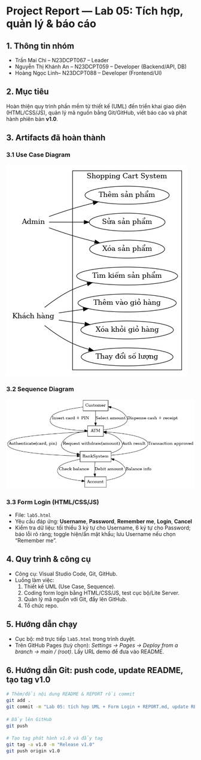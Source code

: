 # Project Report — Lab 05: Tích hợp, quản lý & báo cáo

## 1. Thông tin nhóm
- Trần Mai Chi – N23DCPT067 – Leader  
- Nguyễn Thị Khánh An – N23DCPT059 – Developer (Backend/API, DB)  
- Hoàng Ngọc Linh– N23DCPT088 – Developer (Frontend/UI)

## 2. Mục tiêu
Hoàn thiện quy trình phần mềm từ thiết kế (UML) đến triển khai giao diện (HTML/CSS/JS), quản lý mã nguồn bằng Git/GitHub, viết báo cáo và phát hành phiên bản **v1.0**.

## 3. Artifacts đã hoàn thành
### 3.1 Use Case Diagram
![Use Case](lab02_usecase.png)

### 3.2 Sequence Diagram
![Sequence](lab03_sequence.png)

### 3.3 Form Login (HTML/CSS/JS)
- File: `lab5.html`   
- Yêu cầu đáp ứng: **Username**, **Password**, **Remember me**, **Login**, **Cancel**  
- Kiểm tra dữ liệu: tối thiểu 3 ký tự cho Username, 6 ký tự cho Password; báo lỗi rõ ràng; toggle hiện/ẩn mật khẩu; lưu Username nếu chọn “Remember me”.

## 4. Quy trình & công cụ
- Công cụ: Visual Studio Code, Git, GitHub.  
- Luồng làm việc:
  1. Thiết kế UML (Use Case, Sequence).  
  2. Coding form login bằng HTML/CSS/JS, test cục bộ/Lite Server.  
  3. Quản lý mã nguồn với Git, đẩy lên GitHub.  
  4. Tổ chức repo.

## 5. Hướng dẫn chạy
- Cục bộ: mở trực tiếp `lab5.html` trong trình duyệt.  
- Trên GitHub Pages (tuỳ chọn): *Settings → Pages → Deploy from a branch → main / (root)*. Lấy URL demo để đưa vào README.

## 6. Hướng dẫn Git: push code, update README, tạo tag v1.0
```bash
# Thêm/đổi nội dung README & REPORT rồi commit
git add .
git commit -m "Lab 05: tích hợp UML + Form Login + REPORT.md, update README"

# Đẩy lên GitHub
git push

# Tạo tag phát hành v1.0 và đẩy tag
git tag -a v1.0 -m "Release v1.0"
git push origin v1.0